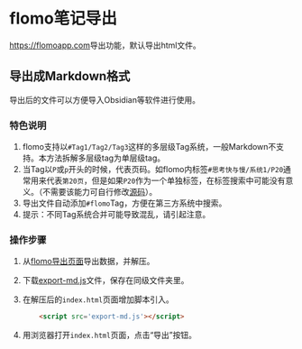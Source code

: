 # flomo笔记导出

<https://flomoapp.com>导出功能，默认导出html文件。

## 导出成Markdown格式

导出后的文件可以方便导入Obsidian等软件进行使用。

### 特色说明

1. flomo支持以`#Tag1/Tag2/Tag3`这样的多层级Tag系统，一般Markdown不支持。本方法拆解多层级tag为单层级tag。
2. 当Tag以`P`或`p`开头的时候，代表页码。如flomo内标签`#思考快与慢/系统1/P20`通常用来代表`第20页`，但是如果`P20`作为一个单独标签，在标签搜索中可能没有意义。（不需要该能力可自行修改[源码](https://github.com/volnet/v-labs/blob/95c8b80dc09ddb4cee960211d5d88f6a7ed3e3d8/flomo/export/export-md.js#L60)）。
3. 导出文件自动添加`#flomo`Tag，方便在第三方系统中搜索。
4. 提示：不同Tag系统合并可能导致混乱，请引起注意。

### 操作步骤

1. 从[flomo导出页面](https://v.flomoapp.com/mine?source=export)导出数据，并解压。
2. 下载[export-md.js](export-md.js)文件，保存在同级文件夹里。
3. 在解压后的`index.html`页面增加脚本引入。

    ```html
        <script src='export-md.js'></script>
    ```

4. 用浏览器打开`index.html`页面，点击“导出”按钮。
